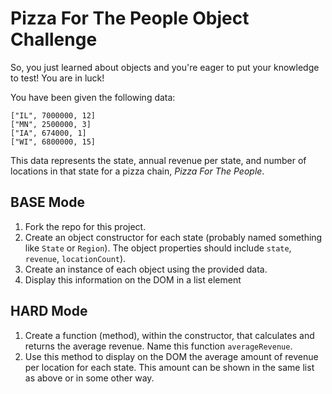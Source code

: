 # Pizza For The People Object Challenge

So, you just learned about objects and you're eager to put your knowledge to test! You are in luck!

You have been given the following data:

```
["IL", 7000000, 12]
["MN", 2500000, 3]
["IA", 674000, 1]
["WI", 6800000, 15]

```

This data represents the state, annual revenue per state, and number of locations in that state for a pizza chain, *Pizza For The People*.


## BASE Mode

1. Fork the repo for this project.
2. Create an object constructor for each state (probably named something like `State` or `Region`). The object properties should include `state`, `revenue`, `locationCount`).
3. Create an instance of each object using the provided data.
4. Display this information on the DOM in a list element


## HARD Mode

1. Create a function (method), within the constructor, that calculates and returns the average revenue. Name this function `averageRevenue`. 
2. Use this method to display on the DOM the average amount of revenue per location for each state. This amount can be shown in the same list as above or in some other way.